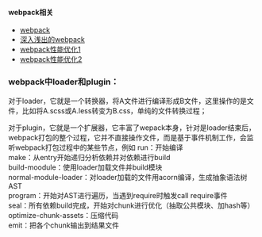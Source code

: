 <h4>webpack相关</h4>

- [webpack](http://webpack.github.io/)
- [深入浅出的webpack](http://webpack.wuhaolin.cn/)
- [webpack性能优化1](https://zhuanlan.zhihu.com/p/27710902)
- [webpack性能优化2](https://zhuanlan.zhihu.com/p/26710831?refer=ElemeFE)

### webpack中loader和plugin：
对于loader，它就是一个转换器，将A文件进行编译形成B文件，这里操作的是文件，比如将A.scss或A.less转变为B.css，单纯的文件转换过程；  

对于plugin，它就是一个扩展器，它丰富了wepack本身，针对是loader结束后，webpack打包的整个过程，它并不直接操作文件，而是基于事件机制工作，会监听webpack打包过程中的某些节点，例如
run：开始编译  
make：从entry开始递归分析依赖并对依赖进行build  
build-moodule：使用loader加载文件并build模块  
normal-module-loader：对loader加载的文件用acorn编译，生成抽象语法树AST  
program：开始对AST进行遍历，当遇到require时触发call require事件  
seal：所有依赖build完成，开始对chunk进行优化（抽取公共模块、加hash等）  
optimize-chunk-assets：压缩代码  
emit：把各个chunk输出到结果文件  